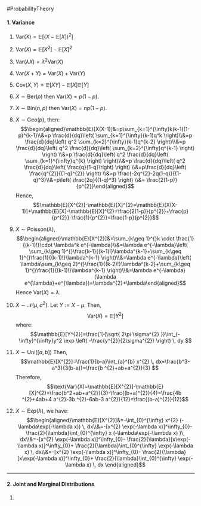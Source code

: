 #ProbabilityTheory 

#### 1. Variance
1. $\text{Var}(X)=\mathbb{E}[(X-\mathbb{E}[X])^{2}]$
2. $\text{Var}(X)=\mathbb{E}[X^{2}]-\mathbb{E}[X]^{2}$
3. $\text{Var}(\lambda X)=\lambda^{2} \text{Var}(X)$
4. $\text{Var}(X+Y)=\text{Var}(X)+\text{Var}(Y)$
5. $\text{Cov}(X,Y)=\mathbb{E}[XY]-\mathbb{E}[X]\mathbb{E}[Y]$

6. $X\sim \text{Ber}(p)$ then $\text{Var}(X)=p(1-p)$.
7. $X\sim \text{Bin}(n,p)$ then $\text{Var}(X)=np(1-p)$.
8. $X\sim \text{Geo}(p)$, then: $$\begin{aligned}\mathbb{E}[X(X-1)]&=p\sum_{k=1}^{\infty}k(k-1)(1-p)^{k-1}\\&=p \frac{d}{dq}\left( \sum_{k=1}^{\infty}(k-1)q^k \right)\\&=p \frac{d}{dq}\left( q^2 \sum_{k=2}^{\infty}(k-1)q^{k-2} \right)\\&=p \frac{d}{dq}\left( q^2 \frac{d}{dq}\left( \sum_{k=2}^{\infty}q^{k-1} \right) \right) \\&=p \frac{d}{dq}\left( q^2 \frac{d}{dq}\left( \sum_{k=1}^{\infty}q^{k} \right) \right)\\&=p \frac{d}{dq}\left( q^2 \frac{d}{dq}\left( \frac{q}{1-q}\right) \right) \\&=p\frac{d}{dq}\left(  \frac{q^{2}}{(1-q)^{2}} \right) \\&=p \frac{-2q^{2}-2q(1-q)}{(1-q)^3}\\&=p\left( \frac{2q}{(1-q)^3} \right) \\&= \frac{2(1-p)}{p^{2}}\end{aligned}$$Hence, $$\mathbb{E}[X^{2}]-\mathbb{E}[X]^{2}=\mathbb{E}[X(X-1)]+\mathbb{E}[X]-\mathbb{E}[X]^{2}=\frac{2(1-p)}{p^{2}}+\frac{p}{p^{2}}-\frac{1}{p^{2}}=\frac{1-p}{p^{2}}$$
9. $X\sim \text{Poisson}(\lambda)$, $$\begin{aligned}\mathbb{E}[X^{2}]&=\sum_{k\geq 1}^{}k \cdot  \frac{1}{(k-1)!}\cdot \lambda^k e^{-\lambda}\\&=\lambda e^{-\lambda}\left( \sum_{k\geq 1}^{}\frac{k-1}{(k-1)!}\lambda^{k-1}+\sum_{k\geq 1}^{}\frac{1}{(k-1)!}\lambda^{k-1} \right)\\&=\lambda e^{-\lambda}\left( \lambda\sum_{k\geq 2}^{}\frac{1}{(k-2)!}\lambda^{k-2}+\sum_{k\geq 1}^{}\frac{1}{(k-1)!}\lambda^{k-1} \right)\\&=\lambda e^{-\lambda}(\lambda e^{\lambda}+e^{\lambda})=\lambda^{2}+\lambda\end{aligned}$$Hence $\text{Var}(X)=\lambda$.
10. $X\sim \mathcal{N}(\mu,\sigma^{2})$. Let $Y:=X-\mu$. Then, $$\text{Var}(X)=\mathbb{E}[Y^{2}]$$ where: $$\mathbb{E}[Y^{2}]=\frac{1}{\sqrt{ 2\pi \sigma^{2} }}\int_{-\infty}^{\infty}y^2  \exp \left( -\frac{y^{2}}{2\sigma^{2}} \right) \, dy $$
11. $X\sim \text{Uni}([a,b])$ Then, $$\mathbb{E}[X^{2}]=\frac{1}{b-a}\int_{a}^{b} x^{2} \, dx=\frac{b^3-a^3}{3(b-a)}=\frac{b ^{2}+ab+a^{2}}{3} $$Therefore, $$\text{Var}(X)=\mathbb{E}[X^{2}]-\mathbb{E}[X]^{2}=\frac{b^2+ab+a^{2}}{3}-\frac{(b+a)^{2}}{4}=\frac{4b ^{2}+4ab+4 a^{2}-3b ^{2}-6ab-3 a^{2}}{12}=\frac{(b-a)^{2}}{12}$$
12. $X\sim \text{Exp}(\lambda)$, we have: $$\begin{aligned}\mathbb{E}[X^{2}]&=-\int_{0}^{\infty} x^{2} (-\lambda\exp(-\lambda x)) \, dx\\&=-[x^{2} \exp(-\lambda x)]^\infty_{0}- \frac{2}{\lambda}\int_{0}^{\infty} x (-\lambda\exp(-\lambda x) )\, dx\\&=-[x^{2} \exp(-\lambda x)]^\infty_{0}- \frac{2}{\lambda}[x\exp(-\lambda x)]^\infty_{0}+ \frac{2}{\lambda}\int_{0}^{\infty} \exp(-\lambda x) \, dx\\&=-[x^{2} \exp(-\lambda x)]^\infty_{0}- \frac{2}{\lambda}[x\exp(-\lambda x)]^\infty_{0}+ \frac{2}{\lambda}\int_{0}^{\infty} \exp(-\lambda x) \, dx \end{aligned}$$
---
#### 2. Joint and Marginal Distributions

1. 